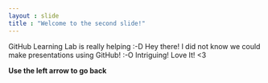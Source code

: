 ```yaml
---
layout : slide
title : "Welcome to the second slide!"
---
```

GitHub Learning Lab is really helping :-D
Hey there! I did not know we could make presentations using GitHub! :-O Intriguing! 
Love It! <3

**Use the left arrow to go back**